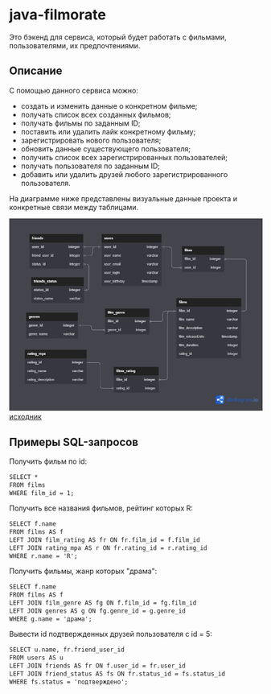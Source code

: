 # java-filmorate
Это бэкенд для сервиса, который будет работать с фильмами, пользователями, их предпочтениями.

## Описание

С помощью данного сервиса можно:

- создать и изменить данные о конкретном фильме;
- получать список всех созданных фильмов;
- получать фильмы по заданным ID;
- поставить или удалить лайк конкретному фильму;
- зарегистрировать нового пользователя;
- обновить данные существующего пользователя;
- получить список всех зарегистрированных пользователей;
- получать пользователя по заданным ID;
- добавить или удалить друзей любого зарегистрированного пользователя.

На диаграмме ниже представлены визуальные данные проекта и конкретные связи между таблицами.

![Java-filmorate project data base](src/main/resources/schema_filmorate.png)
[исходник](https://drive.google.com/file/d/1hiB4UPHfdWY66AxW3Es2vCXPKXt_fo8V/view?usp=sharing)

## Примеры SQL-запросов

Получить фильм по id:

```roomsql
SELECT *
FROM films 
WHERE film_id = 1;
```

Получить все названия фильмов, рейтинг которых R:

```roomsql
SELECT f.name
FROM films AS f
LEFT JOIN film_rating AS fr ON fr.film_id = f.film_id
LEFT JOIN rating_mpa AS r ON fr.rating_id = r.rating_id
WHERE r.name = 'R';
```

Получить фильмы, жанр которых "драма":

```roomsql
SELECT f.name
FROM films AS f
LEFT JOIN film_genre AS fg ON f.film_id = fg.film_id
LEFT JOIN genres AS g ON fg.genre_id = g.genre_id
WHERE g.name = 'драма';
```

Вывести id подтвержденных друзей пользователя c id = 5:

```roomsql
SELECT u.name, fr.friend_user_id
FROM users AS u
LEFT JOIN friends AS fr ON f.user_id = fr.user_id
LEFT JOIN friend_status AS fs ON fr.status_id = fs.status_id
WHERE fs.status = 'подтверждено';
```
